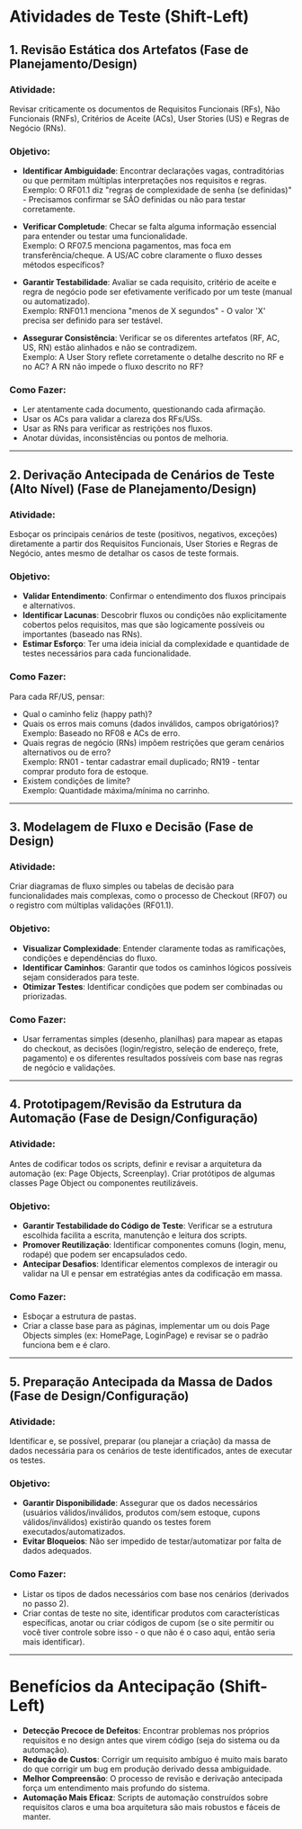 # Atividades de Teste (Shift-Left)

## 1. Revisão Estática dos Artefatos (Fase de Planejamento/Design)

### Atividade:
Revisar criticamente os documentos de Requisitos Funcionais (RFs), Não Funcionais (RNFs), Critérios de Aceite (ACs), User Stories (US) e Regras de Negócio (RNs).

### Objetivo:
- **Identificar Ambiguidade**: Encontrar declarações vagas, contraditórias ou que permitam múltiplas interpretações nos requisitos e regras.  
  Exemplo: O RF01.1 diz "regras de complexidade de senha (se definidas)" - Precisamos confirmar se SÃO definidas ou não para testar corretamente.
  
- **Verificar Completude**: Checar se falta alguma informação essencial para entender ou testar uma funcionalidade.  
  Exemplo: O RF07.5 menciona pagamentos, mas foca em transferência/cheque. A US/AC cobre claramente o fluxo desses métodos específicos?

- **Garantir Testabilidade**: Avaliar se cada requisito, critério de aceite e regra de negócio pode ser efetivamente verificado por um teste (manual ou automatizado).  
  Exemplo: RNF01.1 menciona "menos de X segundos" - O valor 'X' precisa ser definido para ser testável.

- **Assegurar Consistência**: Verificar se os diferentes artefatos (RF, AC, US, RN) estão alinhados e não se contradizem.  
  Exemplo: A User Story reflete corretamente o detalhe descrito no RF e no AC? A RN não impede o fluxo descrito no RF?

### Como Fazer:
- Ler atentamente cada documento, questionando cada afirmação.
- Usar os ACs para validar a clareza dos RFs/USs.
- Usar as RNs para verificar as restrições nos fluxos.
- Anotar dúvidas, inconsistências ou pontos de melhoria.

---

## 2. Derivação Antecipada de Cenários de Teste (Alto Nível) (Fase de Planejamento/Design)

### Atividade:
Esboçar os principais cenários de teste (positivos, negativos, exceções) diretamente a partir dos Requisitos Funcionais, User Stories e Regras de Negócio, antes mesmo de detalhar os casos de teste formais.

### Objetivo:
- **Validar Entendimento**: Confirmar o entendimento dos fluxos principais e alternativos.
- **Identificar Lacunas**: Descobrir fluxos ou condições não explicitamente cobertos pelos requisitos, mas que são logicamente possíveis ou importantes (baseado nas RNs).
- **Estimar Esforço**: Ter uma ideia inicial da complexidade e quantidade de testes necessários para cada funcionalidade.

### Como Fazer:
Para cada RF/US, pensar:
- Qual o caminho feliz (happy path)?
- Quais os erros mais comuns (dados inválidos, campos obrigatórios)?  
  Exemplo: Baseado no RF08 e ACs de erro.
- Quais regras de negócio (RNs) impõem restrições que geram cenários alternativos ou de erro?  
  Exemplo: RN01 - tentar cadastrar email duplicado; RN19 - tentar comprar produto fora de estoque.
- Existem condições de limite?  
  Exemplo: Quantidade máxima/mínima no carrinho.

---

## 3. Modelagem de Fluxo e Decisão (Fase de Design)

### Atividade:
Criar diagramas de fluxo simples ou tabelas de decisão para funcionalidades mais complexas, como o processo de Checkout (RF07) ou o registro com múltiplas validações (RF01.1).

### Objetivo:
- **Visualizar Complexidade**: Entender claramente todas as ramificações, condições e dependências do fluxo.
- **Identificar Caminhos**: Garantir que todos os caminhos lógicos possíveis sejam considerados para teste.
- **Otimizar Testes**: Identificar condições que podem ser combinadas ou priorizadas.

### Como Fazer:
- Usar ferramentas simples (desenho, planilhas) para mapear as etapas do checkout, as decisões (login/registro, seleção de endereço, frete, pagamento) e os diferentes resultados possíveis com base nas regras de negócio e validações.

---

## 4. Prototipagem/Revisão da Estrutura da Automação (Fase de Design/Configuração)

### Atividade:
Antes de codificar todos os scripts, definir e revisar a arquitetura da automação (ex: Page Objects, Screenplay). Criar protótipos de algumas classes Page Object ou componentes reutilizáveis.

### Objetivo:
- **Garantir Testabilidade do Código de Teste**: Verificar se a estrutura escolhida facilita a escrita, manutenção e leitura dos scripts.
- **Promover Reutilização**: Identificar componentes comuns (login, menu, rodapé) que podem ser encapsulados cedo.
- **Antecipar Desafios**: Identificar elementos complexos de interagir ou validar na UI e pensar em estratégias antes da codificação em massa.

### Como Fazer:
- Esboçar a estrutura de pastas.
- Criar a classe base para as páginas, implementar um ou dois Page Objects simples (ex: HomePage, LoginPage) e revisar se o padrão funciona bem e é claro.

---

## 5. Preparação Antecipada da Massa de Dados (Fase de Design/Configuração)

### Atividade:
Identificar e, se possível, preparar (ou planejar a criação) da massa de dados necessária para os cenários de teste identificados, antes de executar os testes.

### Objetivo:
- **Garantir Disponibilidade**: Assegurar que os dados necessários (usuários válidos/inválidos, produtos com/sem estoque, cupons válidos/inválidos) existirão quando os testes forem executados/automatizados.
- **Evitar Bloqueios**: Não ser impedido de testar/automatizar por falta de dados adequados.

### Como Fazer:
- Listar os tipos de dados necessários com base nos cenários (derivados no passo 2).
- Criar contas de teste no site, identificar produtos com características específicas, anotar ou criar códigos de cupom (se o site permitir ou você tiver controle sobre isso - o que não é o caso aqui, então seria mais identificar).

---

# Benefícios da Antecipação (Shift-Left)

- **Detecção Precoce de Defeitos**: Encontrar problemas nos próprios requisitos e no design antes que virem código (seja do sistema ou da automação).
- **Redução de Custos**: Corrigir um requisito ambíguo é muito mais barato do que corrigir um bug em produção derivado dessa ambiguidade.
- **Melhor Compreensão**: O processo de revisão e derivação antecipada força um entendimento mais profundo do sistema.
- **Automação Mais Eficaz**: Scripts de automação construídos sobre requisitos claros e uma boa arquitetura são mais robustos e fáceis de manter.
